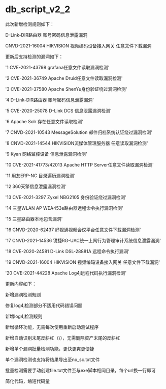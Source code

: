 # db_script_v2_2

 此次新增检测规则如下：


D-Link-DIR路由器 账号密码信息泄露​漏洞

​CNVD-2021-16004 HIKVISION 视频编码设备接入网关 任意文件下载漏洞


更新后支持检测的漏洞如下：


'1 CVE-2021-43798 grafana任意文件读取漏洞检测'

'2 CVE-2021-36749 Apache Druid任意文件读取漏洞检测'​

'3 CVE-2021-37580 Apache ShenYu身份验证绕过漏洞检测'

'4 D-Link-DIR路由器 账号密码信息泄露漏洞'

'5 CVE-2020-25078 D-Link DCS 信息泄露漏洞检测'

'6 Apache Solr 存在任意文件读取检测'

'7 CNVD-2021-10543 MessageSolution 邮件归档系统认证绕过漏洞检测'

'8 CNVD-2021-14544 HIKVISION流媒体管理服务器 任意读取漏洞检测'

'9 Kyan 网络监控设备 信息泄露漏洞检测'

'10 CVE-2021-41773/42013 Apache HTTP Server任意文件读取漏洞检测'

'11 用友ERP-NC 目录遍历漏洞检测'​

'12 360天擎信息泄露漏洞检测'

'13 CVE-2021-3297 Zyxel NBG2105 身份验证绕过漏洞检测'

'14 三星WLAN AP WEA453e路由器远程命令执行漏洞检测'

'15 三星路由器本地包含漏洞'

'16 CNVD-2020-62437 好视通视频会议平台任意文件下载漏洞检测'

'17 CNVD-2021-14536 锐捷RG-UAC统一上网行为管理审计系统信息泄露漏洞'

'18 CVE-2020-24581 D-Link DSL-28881A 远程命令执行漏洞'

'19 CNVD-2021-16004 HIKVISION 视频编码设备接入网关 任意文件下载漏洞'​

'20 CVE-2021-44228 Apache L​og4j远程代码执行漏洞检测'


更新内容如下：

新增漏洞检测规则

修复log4j检测部分不适用代码错误问题

新增log4j检测规则

新增循环功能，无需每次使用重新启动测试程序

新增自动识别末尾反斜杠（\），无需删除资产末尾的反斜杠

新增单个漏洞批量检测功能，更快更爽更便捷

单个漏洞检测也支持将结果导出至no_sc.txt文件

批量检测需要手动创建file.txt文件至与exe脚本相同目录，每个url换一行即可​

简化代码，缩短代码量
